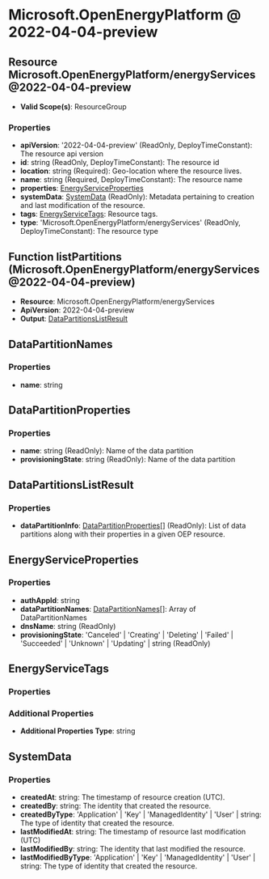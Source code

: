 # Microsoft.OpenEnergyPlatform @ 2022-04-04-preview

## Resource Microsoft.OpenEnergyPlatform/energyServices@2022-04-04-preview
* **Valid Scope(s)**: ResourceGroup
### Properties
* **apiVersion**: '2022-04-04-preview' (ReadOnly, DeployTimeConstant): The resource api version
* **id**: string (ReadOnly, DeployTimeConstant): The resource id
* **location**: string (Required): Geo-location where the resource lives.
* **name**: string (Required, DeployTimeConstant): The resource name
* **properties**: [EnergyServiceProperties](#energyserviceproperties)
* **systemData**: [SystemData](#systemdata) (ReadOnly): Metadata pertaining to creation and last modification of the resource.
* **tags**: [EnergyServiceTags](#energyservicetags): Resource tags.
* **type**: 'Microsoft.OpenEnergyPlatform/energyServices' (ReadOnly, DeployTimeConstant): The resource type

## Function listPartitions (Microsoft.OpenEnergyPlatform/energyServices@2022-04-04-preview)
* **Resource**: Microsoft.OpenEnergyPlatform/energyServices
* **ApiVersion**: 2022-04-04-preview
* **Output**: [DataPartitionsListResult](#datapartitionslistresult)

## DataPartitionNames
### Properties
* **name**: string

## DataPartitionProperties
### Properties
* **name**: string (ReadOnly): Name of the data partition
* **provisioningState**: string (ReadOnly): Name of the data partition

## DataPartitionsListResult
### Properties
* **dataPartitionInfo**: [DataPartitionProperties](#datapartitionproperties)[] (ReadOnly): List of data partitions along with their properties in a given OEP resource.

## EnergyServiceProperties
### Properties
* **authAppId**: string
* **dataPartitionNames**: [DataPartitionNames](#datapartitionnames)[]: Array of DataPartitionNames
* **dnsName**: string (ReadOnly)
* **provisioningState**: 'Canceled' | 'Creating' | 'Deleting' | 'Failed' | 'Succeeded' | 'Unknown' | 'Updating' | string (ReadOnly)

## EnergyServiceTags
### Properties
### Additional Properties
* **Additional Properties Type**: string

## SystemData
### Properties
* **createdAt**: string: The timestamp of resource creation (UTC).
* **createdBy**: string: The identity that created the resource.
* **createdByType**: 'Application' | 'Key' | 'ManagedIdentity' | 'User' | string: The type of identity that created the resource.
* **lastModifiedAt**: string: The timestamp of resource last modification (UTC)
* **lastModifiedBy**: string: The identity that last modified the resource.
* **lastModifiedByType**: 'Application' | 'Key' | 'ManagedIdentity' | 'User' | string: The type of identity that created the resource.

